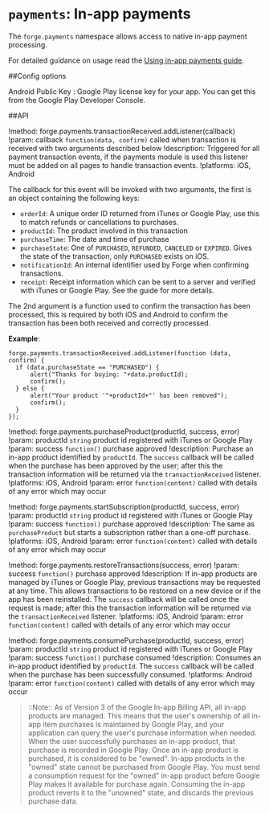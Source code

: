 ``payments``: In-app payments
=============================

The ``forge.payments`` namespace allows access to native in-app payment
processing.

For detailed guidance on usage read the [Using in-app payments guide](guide.html).

##Config options

Android Public Key
:   Google Play license key for your app. You can get this from the Google Play Developer Console.

##API

!method: forge.payments.transactionReceived.addListener(callback)
!param: callback `function(data, confirm)` called when transaction is received with two arguments described below
!description: Triggered for all payment transaction events, if the payments module is used this listener must be added on all pages to handle transaction events.
!platforms: iOS, Android

The callback for this event will be invoked with two arguments, the
first is an object containing the following keys:

-  ``orderId``: A unique order ID returned from iTunes or Google
Play, use this to match refunds or cancellations to purchases.
-  ``productId``: The product involved in this transaction
-  ``purchaseTime``: The date and time of purchase
-  ``purchaseState``: One of ``PURCHASED``, ``REFUNDED``,
``CANCELED`` or ``EXPIRED``. Gives the state of the transaction,
only ``PURCHASED`` exists on iOS.
-  ``notificationId``: An internal identifier used by Forge when
confirming transactions.
-  ``receipt``: Receipt information which can be sent to a server
and verified with iTunes or Google Play. See the guide for more
details.

The 2nd argument is a function used to confirm the transaction has been
processed, this is required by both iOS and Android to confirm the
transaction has been both received and correctly processed.

**Example**:

    forge.payments.transactionReceived.addListener(function (data, confirm) {
      if (data.purchaseState == "PURCHASED") {
          alert("Thanks for buying: "+data.productId);
          confirm();
      } else {
          alert("Your product '"+productId+"' has been removed");
          confirm();
      }
    });

!method: forge.payments.purchaseProduct(productId, success, error)
!param: productId `string` product id registered with iTunes or Google Play
!param: success `function()` purchase approved
!description: Purchase an in-app product identified by ``productId``. The ``success`` callback will be called when the purchase has been approved by the user; after this the transaction information will be returned via the ``transactionReceived`` listener.
!platforms: iOS, Android
!param: error `function(content)` called with details of any error which may occur

!method: forge.payments.startSubscription(productId, success, error)
!param: productId `string` product id registered with iTunes or Google Play
!param: success `function()` purchase approved
!description: The same as ``purchaseProduct`` but starts a subscription rather than a one-off purchase.
!platforms: iOS, Android
!param: error `function(content)` called with details of any error which may occur

!method: forge.payments.restoreTransactions(success, error)
!param: success `function()` purchase approved
!description: If in-app products are managed by iTunes or Google Play, previous transactions may be requested at any time. This allows transactions to be restored on a new device or if the app has been reinstalled. The ``success`` callback will be called once the request is made; after this the transaction information will be returned via the ``transactionReceived`` listener.
!platforms: iOS, Android
!param: error `function(content)` called with details of any error which may occur

!method: forge.payments.consumePurchase(productId, success, error)
!param: productId `string` product id registered with iTunes or Google Play
!param: success `function()` purchase consumed
!description: Consumes an in-app product identified by ``productId``. The ``success`` callback will be called when the purchase has been successfully consumed.
!platforms: Android
!param: error `function(content)` called with details of any error which may occur

> ::Note:: As of Version 3 of the Google In-app Billing API, all in-app products are managed. This means that the user's ownership of all in-app item purchases is maintained by Google Play, and your application can query the user's purchase information when needed. When the user successfully purchases an in-app product, that purchase is recorded in Google Play. Once an in-app product is purchased, it is considered to be "owned". In-app products in the "owned" state cannot be purchased from Google Play. You must send a consumption request for the "owned" in-app product before Google Play makes it available for purchase again. Consuming the in-app product reverts it to the "unowned" state, and discards the previous purchase data.


